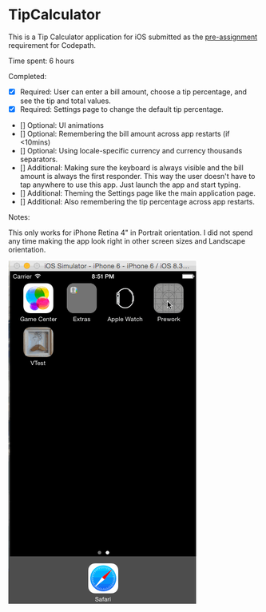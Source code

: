 # TipCalculator

This is a Tip Calculator application for iOS submitted as the [pre-assignment](https://gist.github.com/timothy1ee/7747214) requirement for Codepath.

Time spent: 6 hours

Completed:

* [x] Required: User can enter a bill amount, choose a tip percentage, and see the tip and total values.
* [x] Required: Settings page to change the default tip percentage.
* [] Optional: UI animations
* [] Optional: Remembering the bill amount across app restarts (if <10mins)
* [] Optional: Using locale-specific currency and currency thousands separators.
* [] Additional: Making sure the keyboard is always visible and the bill amount is always the first responder. This way the user doesn't have to tap anywhere to use this app. Just launch the app and start typing.
* [] Additional: Theming the Settings page like the main application page.
* [] Additional: Also remembering the tip percentage across app restarts.

Notes:

This only works for iPhone Retina 4" in Portrait orientation. I did not spend any time making the app look right in other screen sizes and Landscape orientation.

![Video Walkthrough](prework.gif)